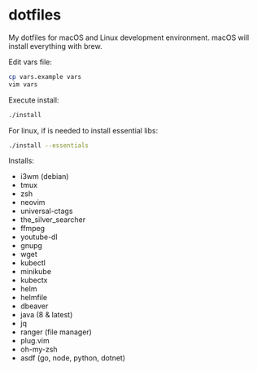 # dotfiles

My dotfiles for macOS and Linux development environment.
macOS will install everything with brew.

Edit vars file:
```sh
cp vars.example vars
vim vars
```

Execute install:
```sh
./install
```

For linux, if is needed to install essential libs:
```sh
./install --essentials
```

Installs:
- i3wm (debian)
- tmux
- zsh
- neovim
- universal-ctags
- the_silver_searcher
- ffmpeg
- youtube-dl
- gnupg
- wget
- kubectl
- minikube
- kubectx
- helm
- helmfile
- dbeaver
- java (8 & latest)
- jq
- ranger (file manager)
- plug.vim
- oh-my-zsh
- asdf (go, node, python, dotnet)
